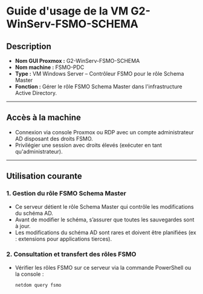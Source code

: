 # Guide d'usage de la VM G2-WinServ-FSMO-SCHEMA

## Description
- **Nom GUI Proxmox :** G2-WinServ-FSMO-SCHEMA  
- **Nom machine :** FSMO-PDC  
- **Type :** VM Windows Server – Contrôleur FSMO pour le rôle Schema Master  
- **Fonction :** Gérer le rôle FSMO Schema Master dans l'infrastructure Active Directory.

---

## Accès à la machine
- Connexion via console Proxmox ou RDP avec un compte administrateur AD disposant des droits FSMO.  
- Privilégier une session avec droits élevés (exécuter en tant qu'administrateur).

---

## Utilisation courante

### 1. Gestion du rôle FSMO Schema Master
- Ce serveur détient le rôle Schema Master qui contrôle les modifications du schéma AD.  
- Avant de modifier le schéma, s’assurer que toutes les sauvegardes sont à jour.  
- Les modifications du schéma AD sont rares et doivent être planifiées (ex : extensions pour applications tierces).  

### 2. Consultation et transfert des rôles FSMO
- Vérifier les rôles FSMO sur ce serveur via la commande PowerShell ou la console :  
  ```powershell
  netdom query fsmo
